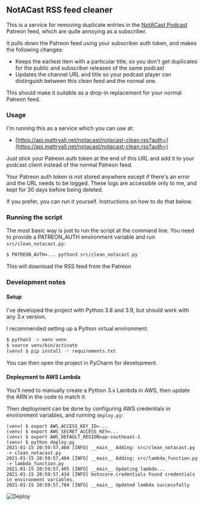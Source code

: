 ## NotACast RSS feed cleaner

This is a service for removing duplicate entries in the 
[NotACast Podcast](https://notacastasoiaf.podbean.com) 
Patreon feed, which are quite annoying as a subscriber.

It pulls down the Patreon feed using your subscriber auth token, and makes
the following changes:

* Keeps the earliest item with a particular title, so you don't get duplicates
for the public and subscriber releases of the same podcast
* Updates the channel URL and title so your podcast player can distinguish
between this clean feed and the normal one.

This should make it suitable as a drop-in replacement for your normal
Patreon feed.

### Usage

I'm running this as a service which you can use at:

* [https://api.mattryall.net/notacast/notacast-clean.rss?auth=](https://api.mattryall.net/notacast/notacast-clean.rss?auth=)

Just stick your Patreon auth token at the end of this URL and add it to your 
podcast client instead of the normal Patreon feed.

Your Patreon auth token is not stored anywhere except if there's an error and
the URL needs to be logged. These logs are accessible only to me, and kept for
30 days before being deleted.

If you prefer, you can run it yourself. Instructions on how to do that below.

### Running the script

The most basic way is just to run the script at the command line.
You need to provide a PATREON_AUTH environment variable
and run `src/clean_notacast.py`:

```bash
$ PATREON_AUTH=... python3 src/clean_notacast.py 
```

This will download the RSS feed from the Patreon

### Development notes

#### Setup

I've developed the project with Python 3.8 and 3.9, but should work with any 3.x version.

I recommended setting up a Python virtual environment:

```bash
$ python3 -m venv venv
$ source venv/bin/activate
(venv) $ pip install -r requirements.txt
```

You can then open the project in PyCharm for development.

#### Deployment to AWS Lambda

You'll need to manually create a Python 3.x Lambda in AWS, then update the 
ARN in the code to match it.

Then deployment can be done by configuring AWS credentials in environment 
variables, and running `deploy.py`:

```
(venv) $ export AWS_ACCESS_KEY_ID=...
(venv) $ export AWS_SECRET_ACCESS_KEY=...
(venv) $ export AWS_DEFAULT_REGION=ap-southeast-1
(venv) $ python deploy.py
2021-01-15 20:59:57,404 [INFO] __main__ Adding: src/clean_notacast.py -> clean_notacast.py
2021-01-15 20:59:57,404 [INFO] __main__ Adding: src/lambda_function.py -> lambda_function.py
2021-01-15 20:59:57,405 [INFO] __main__ Updating lambda...
2021-01-15 20:59:57,434 [INFO] botocore.credentials Found credentials in environment variables.
2021-01-15 20:59:57,704 [INFO] __main__ Updated lambda successfully
```

![Deploy](https://github.com/mattryall/notacast-cleaner/workflows/Deploy/badge.svg)
